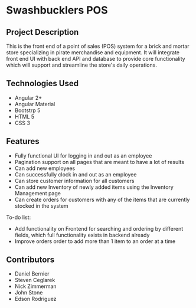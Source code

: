 # Swashbucklers POS

## Project Description

This is the front end of a point of sales (POS) system for a brick and mortar store specializing in pirate merchandise and equipment. It will integrate front end UI with back end API and database to provide core functionality which will support and streamline the store's daily operations.

## Technologies Used

* Angular 2+
* Angular Material
* Bootstrp 5
* HTML 5
* CSS 3

## Features

* Fully functional UI for logging in and out as an employee
* Pagination support on all pages that are meant to have a lot of results
* Can add new employees 
* Can successfully clock in and out as an employee
* Can store customer information for all customers
* Can add new Inventory of newly added items using the Inventory Management page
* Can create orders for customers with any of the items that are currently stocked in the system

To-do list:
* Add functionality on Frontend for searching and ordering by different fields, which full functionality exists in backend already
* Improve orders order to add more than 1 item to an order at a time

## Contributors

* Daniel Bernier
* Steven Ceglarek
* Nick Zimmerman
* John Stone
* Edson Rodriguez
